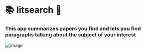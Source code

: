 # 📚 litsearch 📖

### This app summarizes papers you find and lets you find paragraphs talking about the subject of your interest  

![image](https://user-images.githubusercontent.com/112652713/225138177-1d929bca-4ea4-4f32-b70e-fcf2a23a9ba3.png)
